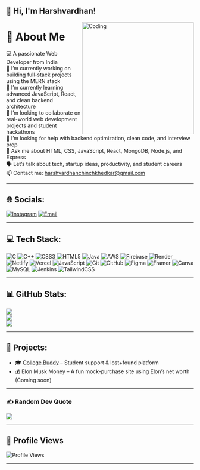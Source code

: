 ## 👋 Hi, I'm Harshvardhan!

<img align="right" alt="Coding" width="300" src="https://cdn.dribbble.com/users/1162077/screenshots/3848914/programmer.gif" />

# 💫 About Me  
💻 A passionate Web Developer from India <br>
🔭 I’m currently working on building full-stack projects using the MERN stack<br>
🌱 I’m currently learning advanced JavaScript, React, and clean backend architecture<br>
👯 I’m looking to collaborate on real-world web development projects and student hackathons<br>
🤝 I’m looking for help with backend optimization, clean code, and interview prep<br>
💬 Ask me about HTML, CSS, JavaScript, React, MongoDB, Node.js, and Express<br>
🗣️ Let’s talk about tech, startup ideas, productivity, and student careers<br>
📫 Contact me: harshvardhanchinchkhedkar@gmail.com

---

## 🌐 Socials:
[![Instagram](https://img.shields.io/badge/Instagram-%23E4405F.svg?logo=Instagram&logoColor=white)](https://instagram.com/harshvardhan_chinchkhedkar) 
[![Email](https://img.shields.io/badge/Email-D14836?logo=gmail&logoColor=white)](mailto:harshvardhanchinchkhedkar@gmail.com) 

---

## 💻 Tech Stack:
![C](https://img.shields.io/badge/c-%2300599C.svg?style=for-the-badge&logo=c&logoColor=white) 
![C++](https://img.shields.io/badge/c++-%2300599C.svg?style=for-the-badge&logo=c%2B%2B&logoColor=white) 
![CSS3](https://img.shields.io/badge/css3-%231572B6.svg?style=for-the-badge&logo=css3&logoColor=white) 
![HTML5](https://img.shields.io/badge/html5-%23E34F26.svg?style=for-the-badge&logo=html5&logoColor=white) 
![Java](https://img.shields.io/badge/java-%23ED8B00.svg?style=for-the-badge&logo=openjdk&logoColor=white) 
![AWS](https://img.shields.io/badge/AWS-%23FF9900.svg?style=for-the-badge&logo=amazon-aws&logoColor=white) 
![Firebase](https://img.shields.io/badge/firebase-%23039BE5.svg?style=for-the-badge&logo=firebase) 
![Render](https://img.shields.io/badge/Render-46E3B7.svg?style=for-the-badge&logo=render&logoColor=white) 
![Netlify](https://img.shields.io/badge/netlify-%23000000.svg?style=for-the-badge&logo=netlify&logoColor=#00C7B7) 
![Vercel](https://img.shields.io/badge/vercel-%23000000.svg?style=for-the-badge&logo=vercel&logoColor=white) 
![JavaScript](https://img.shields.io/badge/javascript-%23323330.svg?style=for-the-badge&logo=javascript&logoColor=%23F7DF1E) 
![Git](https://img.shields.io/badge/git-%23F05033.svg?style=for-the-badge&logo=git&logoColor=white) 
![GitHub](https://img.shields.io/badge/github-%23121011.svg?style=for-the-badge&logo=github&logoColor=white) 
![Figma](https://img.shields.io/badge/figma-%23F24E1E.svg?style=for-the-badge&logo=figma&logoColor=white) 
![Framer](https://img.shields.io/badge/Framer-black?style=for-the-badge&logo=framer&logoColor=blue) 
![Canva](https://img.shields.io/badge/Canva-%2300C4CC.svg?style=for-the-badge&logo=Canva&logoColor=white) 
![MySQL](https://img.shields.io/badge/mysql-4479A1.svg?style=for-the-badge&logo=mysql&logoColor=white) 
![Jenkins](https://img.shields.io/badge/jenkins-%232C5263.svg?style=for-the-badge&logo=jenkins&logoColor=white) 
![TailwindCSS](https://img.shields.io/badge/tailwindcss-%2338B2AC.svg?style=for-the-badge&logo=tailwind-css&logoColor=white)

---

## 📊 GitHub Stats:
![](https://github-readme-stats.vercel.app/api?username=HarshvardhanNC&theme=radical&hide_border=false&include_all_commits=false&count_private=false)<br/>
![](https://nirzak-streak-stats.vercel.app/?user=HarshvardhanNC&theme=radical&hide_border=false)<br/>
![](https://github-readme-stats.vercel.app/api/top-langs/?username=HarshvardhanNC&theme=radical&hide_border=false&include_all_commits=false&count_private=false&layout=compact)

---

## 🚀 Projects:
- 🎓 [College Buddy](https://github.com/HarshvardhanNC/college-buddy) – Student support & lost+found platform
- 💰 Elon Musk Money – A fun mock-purchase site using Elon’s net worth (Coming soon)

---

### ✍️ Random Dev Quote
![](https://quotes-github-readme.vercel.app/api?type=horizontal&theme=radical)

---

## 👀 Profile Views
![Profile Views](https://komarev.com/ghpvc/?username=HarshvardhanNC&color=blue)

---

<!-- Proudly created with GPRM ( https://gprm.itsvg.in ) -->
